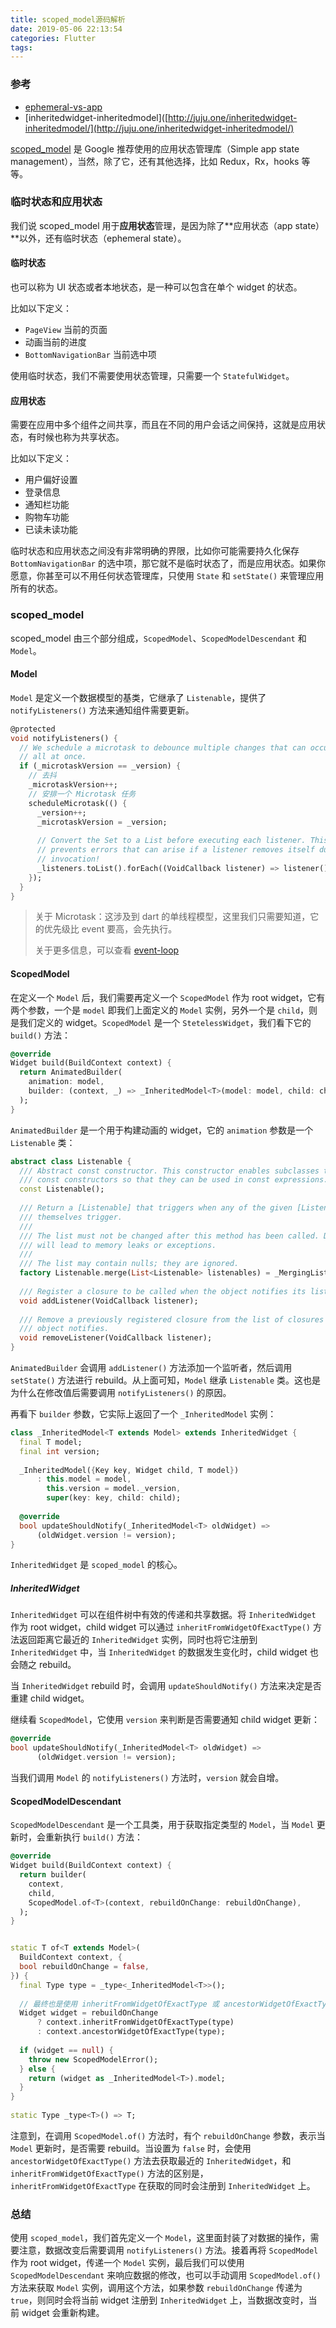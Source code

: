 ```yaml
---
title: scoped_model源码解析
date: 2019-05-06 22:13:54
categories: Flutter
tags:
---
```


### 参考

* [ephemeral-vs-app](https://flutter.dev/docs/development/data-and-backend/state-mgmt/ephemeral-vs-app)
* [inheritedwidget-inheritedmodel]([http://juju.one/inheritedwidget-inheritedmodel/](http://juju.one/inheritedwidget-inheritedmodel/)



[scoped_model](https://pub.dartlang.org/packages/scoped_model) 是 Google 推荐使用的应用状态管理库（Simple app state management），当然，除了它，还有其他选择，比如 Redux，Rx，hooks 等等。

### 临时状态和应用状态

我们说 scoped_model 用于**应用状态**管理，是因为除了**应用状态（app state）**以外，还有临时状态（ephemeral state）。

#### 临时状态

也可以称为 UI 状态或者本地状态，是一种可以包含在单个 widget 的状态。

比如以下定义：

* `PageView` 当前的页面
* 动画当前的进度
* `BottomNavigationBar` 当前选中项

使用临时状态，我们不需要使用状态管理，只需要一个 `StatefulWidget`。

#### 应用状态

需要在应用中多个组件之间共享，而且在不同的用户会话之间保持，这就是应用状态，有时候也称为共享状态。

比如以下定义：

* 用户偏好设置
* 登录信息
* 通知栏功能
* 购物车功能
* 已读未读功能



临时状态和应用状态之间没有非常明确的界限，比如你可能需要持久化保存 `BottomNavigationBar` 的选中项，那它就不是临时状态了，而是应用状态。如果你愿意，你甚至可以不用任何状态管理库，只使用 `State` 和 `setState()` 来管理应用所有的状态。

### scoped_model

scoped_model 由三个部分组成，`ScopedModel`、`ScopedModelDescendant` 和 `Model`。

#### Model

`Model` 是定义一个数据模型的基类，它继承了 `Listenable`，提供了 `notifyListeners()` 方法来通知组件需要更新。

``` dart
@protected                                                                  
void notifyListeners() {                                                    
  // We schedule a microtask to debounce multiple changes that can occur    
  // all at once.                     
  if (_microtaskVersion == _version) {
    // 去抖
    _microtaskVersion++; 
    // 安排一个 Microtask 任务
    scheduleMicrotask(() {                                                  
      _version++;                                                           
      _microtaskVersion = _version;                                         
                                                                            
      // Convert the Set to a List before executing each listener. This     
      // prevents errors that can arise if a listener removes itself during 
      // invocation!                                                        
      _listeners.toList().forEach((VoidCallback listener) => listener());   
    });                                                                     
  }                                                                         
}                                                                           
```

> 关于 Microtask：这涉及到 dart 的单线程模型，这里我们只需要知道，它的优先级比 event 要高，会先执行。
>
> 关于更多信息，可以查看 [event-loop](https://webdev.dartlang.org/articles/performance/event-loop#darts-event-loop-and-queues)

#### ScopedModel

在定义一个 `Model` 后，我们需要再定义一个 `ScopedModel` 作为 root widget，它有两个参数，一个是 `model` 即我们上面定义的 `Model` 实例，另外一个是 `child`，则是我们定义的 widget。`ScopedModel` 是一个 `StetelessWidget`，我们看下它的 `build()` 方法：

``` dart
@override                                                                     
Widget build(BuildContext context) {                                          
  return AnimatedBuilder(                                                     
    animation: model,                                                         
    builder: (context, _) => _InheritedModel<T>(model: model, child: child),  
  );                                                                          
}                                                                             
```

`AnimatedBuilder` 是一个用于构建动画的 widget，它的 `animation` 参数是一个 `Listenable` 类：

``` dart
abstract class Listenable {                                                          
  /// Abstract const constructor. This constructor enables subclasses to provide     
  /// const constructors so that they can be used in const expressions.              
  const Listenable();                                                                
                                                                                     
  /// Return a [Listenable] that triggers when any of the given [Listenable]s        
  /// themselves trigger.                                                            
  ///                                                                                
  /// The list must not be changed after this method has been called. Doing so       
  /// will lead to memory leaks or exceptions.                                       
  ///                                                                                
  /// The list may contain nulls; they are ignored.                                  
  factory Listenable.merge(List<Listenable> listenables) = _MergingListenable;       
                                                                                     
  /// Register a closure to be called when the object notifies its listeners.        
  void addListener(VoidCallback listener);                                           
                                                                                     
  /// Remove a previously registered closure from the list of closures that the      
  /// object notifies.                                                               
  void removeListener(VoidCallback listener);                                        
}                                                                                    
```

`AnimatedBuilder` 会调用 `addListener()` 方法添加一个监听者，然后调用 `setState()` 方法进行 rebuild。从上面可知，`Model` 继承 `Listenable` 类。这也是为什么在修改值后需要调用 `notifyListeners()` 的原因。

再看下 `builder` 参数，它实际上返回了一个 `_InheritedModel` 实例：

``` dart
class _InheritedModel<T extends Model> extends InheritedWidget {     
  final T model;                                                     
  final int version;                                                 
                                                                     
  _InheritedModel({Key key, Widget child, T model})                  
      : this.model = model,                                          
        this.version = model._version,                               
        super(key: key, child: child);                               
                                                                     
  @override                                                          
  bool updateShouldNotify(_InheritedModel<T> oldWidget) =>           
      (oldWidget.version != version);                                
}                                                                    
```

`InheritedWidget` 是 `scoped_model` 的核心。

##### InheritedWidget

`InheritedWidget` 可以在组件树中有效的传递和共享数据。将 `InheritedWidget` 作为 root widget，child widget 可以通过 `inheritFromWidgetOfExactType()` 方法返回距离它最近的 `InheritedWidget` 实例，同时也将它注册到 `InheritedWidget` 中，当 `InheritedWidget` 的数据发生变化时，child widget 也会随之 rebuild。

当 `InheritedWidget` rebuild 时，会调用 `updateShouldNotify()` 方法来决定是否重建 child widget。

继续看 `ScopedModel`，它使用 `version` 来判断是否需要通知 child widget 更新：

``` dart
@override                                                          
bool updateShouldNotify(_InheritedModel<T> oldWidget) =>           
      (oldWidget.version != version); 
```

当我们调用 `Model` 的 `notifyListeners()` 方法时，`version` 就会自增。

#### ScopedModelDescendant

`ScopedModelDescendant` 是一个工具类，用于获取指定类型的 `Model`，当 `Model` 更新时，会重新执行 `build()` 方法：

``` dart
@override                                                            
Widget build(BuildContext context) {                                 
  return builder(                                                    
    context,                                                         
    child,                                                           
    ScopedModel.of<T>(context, rebuildOnChange: rebuildOnChange),    
  );                                                                 
}


static T of<T extends Model>(                       
  BuildContext context, {                           
  bool rebuildOnChange = false,                     
}) {                                                
  final Type type = _type<_InheritedModel<T>>();    
  
  // 最终也是使用 inheritFromWidgetOfExactType 或 ancestorWidgetOfExactType
  Widget widget = rebuildOnChange                   
      ? context.inheritFromWidgetOfExactType(type)  
      : context.ancestorWidgetOfExactType(type);    
                                                    
  if (widget == null) {                             
    throw new ScopedModelError();                   
  } else {                                          
    return (widget as _InheritedModel<T>).model;    
  }                                                 
}                                                   
                                                    
static Type _type<T>() => T;                        
```

注意到，在调用 `ScopedModel.of()` 方法时，有个 `rebuildOnChange` 参数，表示当 `Model` 更新时，是否需要 rebuild。当设置为 `false` 时，会使用 `ancestorWidgetOfExactType()` 方法去获取最近的 `InheritedWidget`，和 `inheritFromWidgetOfExactType()` 方法的区别是，`inheritFromWidgetOfExactType` 在获取的同时会注册到 `InheritedWidget` 上。

### 总结

使用 `scoped_model`，我们首先定义一个 `Model`，这里面封装了对数据的操作，需要注意，数据改变后需要调用 `notifyListeners()` 方法。接着再将 `ScopedModel` 作为 root widget，传递一个 `Model` 实例，最后我们可以使用 `ScopedModelDescendant` 来响应数据的修改，也可以手动调用 `ScopedModel.of()` 方法来获取 `Model` 实例，调用这个方法，如果参数 `rebuildOnChange` 传递为 `true`，则同时会将当前 widget 注册到 `InheritedWidget` 上，当数据改变时，当前 widget 会重新构建。
